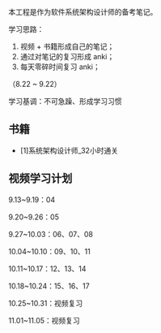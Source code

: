本工程是作为软件系统架构设计师的备考笔记。

学习思路：

1. 视频 + 书籍形成自己的笔记；
2. 通过对笔记的复习形成 anki；
3. 每天零碎时间复习 anki；

（8.22 ~ 9.22）

学习基调：不可急躁、形成学习习惯

## 书籍
- [1]系统架构设计师_32小时通关





## 视频学习计划

9.13~9.19：04

9.20~9.26：05

9.27~10.03：06、07、08

10.04~10.10：09、10、11

10.11~10.17：12、13、14

10.18~10.24：15、16、17

10.25~10.31：视频复习

11.01~11.05：视频复习


